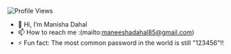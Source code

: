  ![Profile Views](https://hits.sh/github.com/manishaaaaaaaa/hits.svg?style=for-the-badge&label=PROFILE+VIEWS)

- 👋 Hi, I’m Manisha Dahal
- 📫 How to reach me :(mailto:maneeshadahal85@gmail.com)
- ⚡ Fun fact: The most common password in the world is still "123456"!!


<!---
manishaaaaaaaa/manishaaaaaaaa is a ✨ special ✨ repository because its `README.md` (this file) appears on your GitHub profile.
You can click the Preview link to take a look at your changes.
--->
